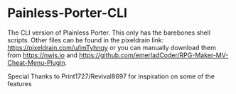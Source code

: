 # Painless-Porter-CLI
The CLI version of Plainless Porter. This only has the barebones shell scripts. Other files can be found in the pixeldrain link: https://pixeldrain.com/u/imTyhnqy or you can manually download them from https://nwjs.io and https://github.com/emerladCoder/RPG-Maker-MV-Cheat-Menu-Plugin.

Special Thanks to Print1727/Revival8697 for inspiration on some of the features

